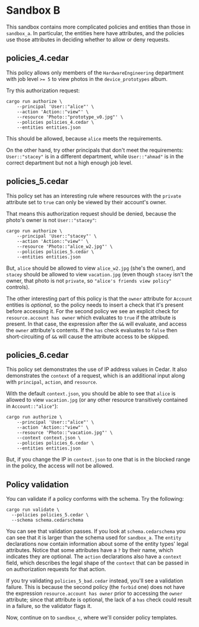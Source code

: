 # Sandbox B

This sandbox contains more complicated policies and entities than those in
`sandbox_a`. In particular, the entities here have attributes, and the
policies use those attributes in deciding whether to allow or deny requests.

## policies_4.cedar

This policy allows only members of the `HardwareEngineering` department
with job level `>= 5` to view photos in the `device_prototypes` album.

Try this authorization request:

```shell
cargo run authorize \
    --principal 'User::"alice"' \
    --action 'Action::"view"' \
    --resource 'Photo::"prototype_v0.jpg"' \
    --policies policies_4.cedar \
    --entities entities.json
```

This should be allowed, because `alice` meets the requirements.

On the other hand, try other principals that don't meet the requirements:
`User::"stacey"` is in a different department, while `User::"ahmad"` is
in the correct department but not a high enough job level.

## policies_5.cedar

This policy set has an interesting rule where resources with the `private`
attribute set to `true` can only be viewed by their account's owner.

That means this authorization request should be denied, because the
photo's owner is not `User::"stacey"`:

```shell
cargo run authorize \
    --principal 'User::"stacey"' \
    --action 'Action::"view"' \
    --resource 'Photo::"alice_w2.jpg"' \
    --policies policies_5.cedar \
    --entities entities.json
```

But, `alice` should be allowed to view `alice_w2.jpg` (she's the owner), and
`stacey` should be allowed to view `vacation.jpg` (even though `stacey` isn't
the owner, that photo is not `private`, so `"alice's friends view policy"`
controls).

The other interesting part of this policy is that the `owner` attribute for
`Account` entities is _optional_, so the policy needs to insert a check that it's present before accessing it. For the second policy we see an
explicit check for  `resource.account has owner` which evaluates to `true` if the attribute is present. In that case, the expression after the `&&` will evaluate, and access the `owner` attribute's contents. If the `has` check evaluates to `false` then short-circuiting of `&&` will cause the attribute access to be skipped.

## policies_6.cedar

This policy set demonstrates the use of IP address values in Cedar.
It also demonstrates the `context` of a request, which is an additional input
along with `principal`, `action`, and `resource`.

With the default `context.json`, you should be able to see that `alice` is
allowed to view `vacation.jpg` (or any other resource transitively contained
in `Account::"alice"`):

```shell
cargo run authorize \
    --principal 'User::"alice"' \
    --action 'Action::"view"' \
    --resource 'Photo::"vacation.jpg"' \
    --context context.json \
    --policies policies_6.cedar \
    --entities entities.json
```

But, if you change the IP in `context.json` to one that is in the blocked range
in the policy, the access will not be allowed.

## Policy validation

You can validate if a policy conforms with the schema. Try the following:

```shell
cargo run validate \
  --policies policies_5.cedar \
  --schema schema.cedarschema
```

You can see that validation passes. If you look at `schema.cedarschema` you can see that it is larger than the schema used for `sandbox_a`. The `entity` declarations now contain information about some of the entity types' legal attributes. Notice that some attributes have a `?` by their name, which indicates they are optional. The `action` declarations also have a `context` field, which describes the legal shape of the `context` that can be passed in on authorization requests for that action.

If you try validating `policies_5_bad.cedar` instead, you'll see a validation failure. This is because the second policy (the `forbid` one) does not have the expression `resource.account has owner` prior to accessing the `owner` attribute; since that attribute is optional, the lack of a `has` check could result in a failure, so the validator flags it.

Now, continue on to `sandbox_c`, where we'll consider policy templates.
